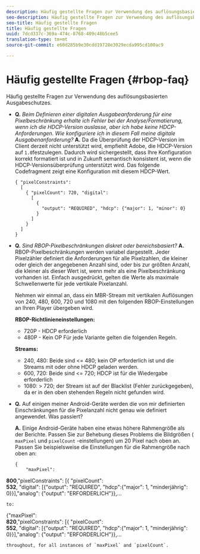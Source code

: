 ```yaml
---
description: Häufig gestellte Fragen zur Verwendung des auflösungsbasierten Ausgabeschutzes.
seo-description: Häufig gestellte Fragen zur Verwendung des auflösungsbasierten Ausgabeschutzes.
seo-title: Häufig gestellte Fragen
title: Häufig gestellte Fragen
uuid: 7dcd337c-369a-474c-8768-409c48b5cee5
translation-type: tm+mt
source-git-commit: e60d285b9e30cdd19728e3029ecda995cd100ac9

---
```



# Häufig gestellte Fragen {#rbop-faq}

Häufig gestellte Fragen zur Verwendung des auflösungsbasierten Ausgabeschutzes.

* **Q.** *Beim Definieren einer digitalen Ausgabeanforderung für eine Pixelbeschränkung erhalte ich Fehler bei der Analyse/Formatierung, wenn ich die HDCP-Version auslasse, aber ich habe keine HDCP-Anforderungen. Wie konfiguriere ich in diesem Fall meine digitale Ausgabenanforderung?* **A.** Da die Überprüfung der HDCP-Version im Client derzeit nicht unterstützt wird, empfiehlt Adobe, die HDCP-Version auf `1.0`festzulegen. Dadurch wird sichergestellt, dass Ihre Konfiguration korrekt formatiert ist und in Zukunft semantisch konsistent ist, wenn die HDCP-Versionsüberprüfung unterstützt wird. Das folgende Codefragment zeigt eine Konfiguration mit diesem HDCP-Wert.

   ```
   { "pixelConstraints":  
     [  
       { "pixelCount": 720, "digital":  
         [  
           {  
             "output": "REQUIRED", "hdcp": {"major": 1, "minor": 0}  
           }  
         ]  
       }  
     ]  
   }
   ```

* **Q.** *Sind RBOP-Pixelbeschränkungen diskret oder bereichsbasiert?* **A.** RBOP-Pixelbeschränkungen werden variabel dargestellt. Jeder Pixelzähler definiert die Anforderungen für alle Pixelzahlen, die kleiner oder gleich der angegebenen Anzahl sind, oder bis zur größten Anzahl, die kleiner als dieser Wert ist, wenn mehr als eine Pixelbeschränkung vorhanden ist. Einfach ausgedrückt, gelten die Werte als maximale Schwellenwerte für jede vertikale Pixelanzahl.

   Nehmen wir einmal an, dass ein MBR-Stream mit vertikalen Auflösungen von 240, 480, 600, 720 und 1080 mit den folgenden RBOP-Einstellungen an Ihren Player übergeben wird.

   **RBOP-Richtlinieneinstellungen:**

   * 720P - HDCP erforderlich
   * 480P - Kein OP
   Für jede Variante gelten die folgenden Regeln.

   **Streams:**

   * 240, 480: Beide sind &lt;= 480; kein OP erforderlich ist und die Streams mit oder ohne HDCP geladen werden.
   * 600, 720: Beide sind &lt;= 720; HDCP ist für die Wiedergabe erforderlich
   * 1080: > 720; der Stream ist auf der Blacklist (Fehler zurückgegeben), da er in den oben stehenden Regeln nicht gefunden wird.


* **Q.** Auf einigen meiner Android-Geräte werden die von mir definierten Einschränkungen für die Pixelanzahl nicht genau wie definiert angewendet. Was passiert?

   **A.** Einige Android-Geräte haben eine etwas höhere Rahmengröße als der Berichte. Passen Sie zur Behebung dieses Problems die Bildgrößen ( `maxPixel` und `pixelCount` -einstellungen) um 20 Pixel nach oben an. Passen Sie beispielsweise die Einstellungen für die Rahmengröße nach oben an:

   ```
   { 
       "maxPixel":  
   
<b>800</b>,&quot;pixelConstraints&quot;: [{ &quot;pixelCount&quot;:\
<b>532</b>, &quot;digital&quot;: [{&quot;output&quot;: &quot;REQUIRED&quot;, &quot;hdcp&quot;:{&quot;major&quot;: 1, &quot;minderjährig&quot;: 0}}],&quot;analog&quot;: {&quot;output&quot;: &quot;ERFORDERLICH&quot;}},...

```
to: 
```
{&quot;maxPixel&quot;:\
<b>820</b>,&quot;pixelConstraints&quot;: [{ &quot;pixelCount&quot;:\
<b>552</b>, &quot;digital&quot;: [{&quot;output&quot;: &quot;REQUIRED&quot;, &quot;hdcp&quot;:{&quot;major&quot;: 1, &quot;minderjährig&quot;: 0}}],&quot;analog&quot;: {&quot;output&quot;: &quot;ERFORDERLICH&quot;}},...

```
throughout, for all instances of `maxPixel` and `pixelCount`.

